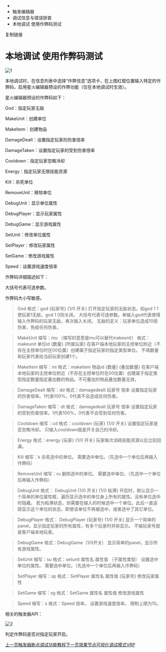   * [](/)
  * 触发编辑器
  * 调试信息与错误排查
  * 本地调试 使用作弊码测试

复制链接

# 本地调试 使用作弊码测试

![1](https://doc.sce.xd.com/assets/images/1-a81299b18ab52173ae731139234078c0.png)

本地调试时，在信息列表中选择“作弊信息”选项卡，在上图红框位置输入特定的作弊码，启用星火编辑器预设的作弊功能（仅在本地调试时生效）。

星火编辑器预设的作弊码如下：

God：指定玩家无敌

MakeUnit：创建单位

MakeItem：创建物品

DamageDealt：设置指定玩家的伤害倍率

DamageTaken：设置指定玩家的受到伤害倍率

Cooldown：指定玩家忽略冷却

Energy：指定玩家无限技能资源

Kill：杀死单位

RemoveUnit：移除单位

DebugUnit：显示单位属性

DebugPlayer：显示玩家属性

DebugGame：显示游戏属性

SetUnit：修改单位属性

SetPlayer：修改玩家属性

SetGame：修改游戏属性

Speed：设置游戏速度倍率

作弊码详细描述如下：

大括号代表可选参数。

作弊码大小写敏感。

> God 格式：god {玩家号} {1/0 开关} 打开指定玩家的无敌状态。如god 1 1使玩家1无敌，god 1 0则关闭。
> 大括号代表可选参数。单输入god代表使得输入作弊码的玩家无敌，再次输入关闭。 无敌的定义：玩家单位造成10倍伤害，免疫任何伤害。

> MakeUnit 缩写：mu （缩写的意思是mu可以替代makeunit） 格式：makeunit 单位id {数量} {所属玩家}
> 在客户端本地玩家的主控单位附近（不存在主控单位时在00位置）创建属于指定玩家的指定类型单位。 不填数量和玩家代表给当前玩家创建1个。

> MakeItem 缩写：mi 格式：makeitem 物品id {数量} {叠加数量}
> 在客户端本地玩家的主控单位附近（不存在主控单位时在00位置）创建属于指定类型指定数量指定叠加数的物品。不可叠加的物品叠加数量无效。

> DamageDealt 缩写：dd 格式：damagedealt 玩家号 倍率 设置指定玩家的伤害倍率。1代表100%，0代表不会造成任何伤害。

> DamageTaken 缩写：dt 格式：damagedealt 玩家号 倍率 设置指定玩家的受到伤害倍率。1代表100%，0代表不会受到任何伤害。

> Cooldown 缩写：cd 格式：cooldown {玩家} {1/0 开关} 设置指定玩家是否忽略冷却。 只输入cooldown就是开关自己的冷却。

> Energy 格式：energy {玩家} {1/0 开关} 玩家每次消耗技能资源以后立刻回满。

> Kill 缩写：k 杀死选中的单位。 需要选中单位。（先选中一个单位后再输入作弊码）

> RemoveUnit 缩写：ru 删除选中的单位。 需要选中单位。（先选中一个单位后再输入作弊码）

> DebugUnit 格式： DebugUnit {1/0 开关} {1/0 粘滞}
> 开启时，默认显示一个简单的单位属性框，遍历显示选中的单位身上所有的属性。没有单位选中时隐藏。
> 若为粘滞状态，则需要在输入的时候选中一个单位。此后一直追踪显示这个单位的状态，即使该单位不再被选中，或者选中了其它单位。

> DebugPlayer 格式： DebugPlayer {玩家号} {1/0 开关}
> 显示一个简单的panel，显示指定玩家的所有属性，有多个玩家时并排显示。 不输玩家号就是客户端本地玩家。

> DebugGame 格式：DebugGame｛1/0开关｝ 显示简单的panel，显示所有游戏属性。

> SetUnit 缩写：su 格式：setunit 属性名 属性值 ｛子属性类型｝ 设置选中单位的属性。 需要选中单位。（先选中一个单位后再输入作弊码）

> SetPlayer 缩写：sp 格式：SetPlayer 属性名 属性值 {玩家号} 修改玩家属性

> SetGame 缩写：sg 格式：SetGame 属性名 属性值 修改游戏属性

> Speed 缩写：s 格式：Speed 倍率。 设置游戏速度倍率。 限制上限为10。

相关的触发器API：

![2](https://doc.sce.xd.com/assets/images/2-cbce80fe86221e7ad1dd39546a8d3080.png)

判定作弊码是否对指定玩家开启。

[上一页触发器断点调试功能教程](/Manual/TriggerEditor/Debug/触发器断点调试功能教程)[下一页效果节点可视化调试模式VRP](/Manual/TriggerEditor/Debug/效果节点可视化调试模式VRP)


